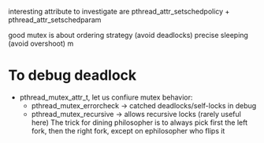 
interesting attribute to investigate are pthread_attr_setschedpolicy + pthread_attr_setschedparam

good mutex is about ordering strategy (avoid deadlocks)
precise sleeping (avoid overshoot)
m

# To debug deadlock
- pthread_mutex_attr_t, let us confiure mutex behavior:
    - pthread_mutex_errorcheck -> catched deadlocks/self-locks in debug
    - pthread_mutex_recursive -> allows recursive locks (rarely useful here) 
The trick for dining philosopher is to always pick first the left fork, then the right fork, 
except on ephilosopher who flips it